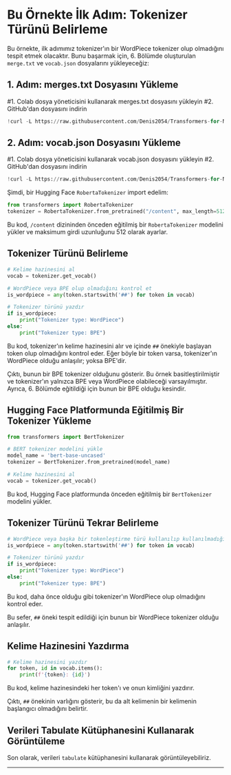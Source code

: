 # Bu Örnekte İlk Adım: Tokenizer Türünü Belirleme

Bu örnekte, ilk adımımız tokenizer'ın bir WordPiece tokenizer olup olmadığını tespit etmek olacaktır. Bunu başarmak için, 6. Bölümde oluşturulan `merge.txt` ve `vocab.json` dosyalarını yükleyeceğiz:

## 1. Adım: merges.txt Dosyasını Yükleme
#1. Colab dosya yöneticisini kullanarak merges.txt dosyasını yükleyin
#2. GitHub'dan dosyasını indirin 
```python
!curl -L https://raw.githubusercontent.com/Denis2054/Transformers-for-NLP-and-Computer-Vision-3rd-Edition/main/Chapter10/merges.txt --output "merges.txt"
```

## 2. Adım: vocab.json Dosyasını Yükleme
#1. Colab dosya yöneticisini kullanarak vocab.json dosyasını yükleyin
#2. GitHub'dan dosyasını indirin 
```python
!curl -L https://raw.githubusercontent.com/Denis2054/Transformers-for-NLP-and-Computer-Vision-3rd-Edition/main/Chapter10/vocab.txt --output "vocab.json"
```

Şimdi, bir Hugging Face `RobertaTokenizer` import edelim:
```python
from transformers import RobertaTokenizer
tokenizer = RobertaTokenizer.from_pretrained("/content", max_length=512)
```
Bu kod, `/content` dizininden önceden eğitilmiş bir `RobertaTokenizer` modelini yükler ve maksimum girdi uzunluğunu 512 olarak ayarlar.

## Tokenizer Türünü Belirleme
```python
# Kelime hazinesini al
vocab = tokenizer.get_vocab()

# WordPiece veya BPE olup olmadığını kontrol et
is_wordpiece = any(token.startswith('##') for token in vocab)

# Tokenizer türünü yazdır
if is_wordpiece:
    print("Tokenizer type: WordPiece")
else:
    print("Tokenizer type: BPE")
```
Bu kod, tokenizer'ın kelime hazinesini alır ve içinde `##` önekiyle başlayan token olup olmadığını kontrol eder. Eğer böyle bir token varsa, tokenizer'ın WordPiece olduğu anlaşılır; yoksa BPE'dir.

Çıktı, bunun bir BPE tokenizer olduğunu gösterir. Bu örnek basitleştirilmiştir ve tokenizer'ın yalnızca BPE veya WordPiece olabileceği varsayılmıştır. Ayrıca, 6. Bölümde eğitildiği için bunun bir BPE olduğu kesindir.

## Hugging Face Platformunda Eğitilmiş Bir Tokenizer Yükleme
```python
from transformers import BertTokenizer

# BERT tokenizer modelini yükle
model_name = 'bert-base-uncased'
tokenizer = BertTokenizer.from_pretrained(model_name)

# Kelime hazinesini al
vocab = tokenizer.get_vocab()
```
Bu kod, Hugging Face platformunda önceden eğitilmiş bir `BertTokenizer` modelini yükler.

## Tokenizer Türünü Tekrar Belirleme
```python
# WordPiece veya başka bir tokenleştirme türü kullanılıp kullanılmadığını kontrol et
is_wordpiece = any(token.startswith('##') for token in vocab)

# Tokenizer türünü yazdır
if is_wordpiece:
    print("Tokenizer type: WordPiece")
else:
    print("Tokenizer type: BPE")
```
Bu kod, daha önce olduğu gibi tokenizer'ın WordPiece olup olmadığını kontrol eder.

Bu sefer, `##` öneki tespit edildiği için bunun bir WordPiece tokenizer olduğu anlaşılır.

## Kelime Hazinesini Yazdırma
```python
# Kelime hazinesini yazdır
for token, id in vocab.items():
    print(f'{token}: {id}')
```
Bu kod, kelime hazinesindeki her token'ı ve onun kimliğini yazdırır.

Çıktı, `##` önekinin varlığını gösterir, bu da alt kelimenin bir kelimenin başlangıcı olmadığını belirtir.

## Verileri Tabulate Kütüphanesini Kullanarak Görüntüleme
Son olarak, verileri `tabulate` kütüphanesini kullanarak görüntüleyebiliriz.

---

